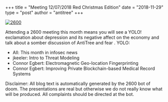 +++
title =  "Meeting 12/07/2018 Red Christmas Edition"
date = "2018-11-29"
type = "post"
author = "antitree"
+++

[![2600](/images/2600_redmastree.png)](/images/2600_redmastree.png)

Attending a 2600 meeting this month means you will see a YOLO!
exclamation about depression and its negative affect on the economy and
talk about a somber discussion of AntiTree and fear . YOLO:

* All: This month in infosec news
* jkeeler: Intro to Threat Modeling
* Connor Egbert: Electromagnetic Geo-location Fingerprinting
* Connor Egbert: Improving Private Blockchain-based Medical Record Systems


Disclaimer: All blog text is automatically generated by the 2600 bot of doom. The presentations are real but otherwise we do not really know what will be produced. All complaints should be directed at the bot.

